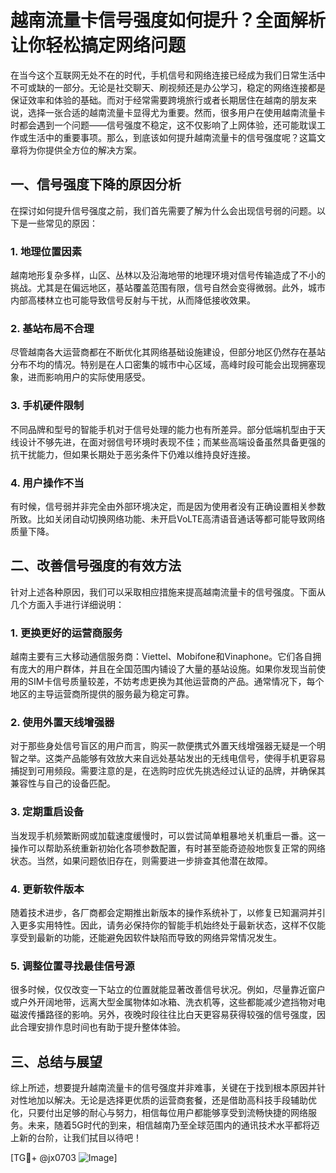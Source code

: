 # 越南流量卡信号强度如何提升？全面解析让你轻松搞定网络问题

在当今这个互联网无处不在的时代，手机信号和网络连接已经成为我们日常生活中不可或缺的一部分。无论是社交聊天、刷视频还是办公学习，稳定的网络连接都是保证效率和体验的基础。而对于经常需要跨境旅行或者长期居住在越南的朋友来说，选择一张合适的越南流量卡显得尤为重要。然而，很多用户在使用越南流量卡时都会遇到一个问题——信号强度不稳定，这不仅影响了上网体验，还可能耽误工作或生活中的重要事项。那么，到底该如何提升越南流量卡的信号强度呢？这篇文章将为你提供全方位的解决方案。

## 一、信号强度下降的原因分析

在探讨如何提升信号强度之前，我们首先需要了解为什么会出现信号弱的问题。以下是一些常见的原因：

### 1. 地理位置因素

越南地形复杂多样，山区、丛林以及沿海地带的地理环境对信号传输造成了不小的挑战。尤其是在偏远地区，基站覆盖范围有限，信号自然会变得微弱。此外，城市内部高楼林立也可能导致信号反射与干扰，从而降低接收效果。

### 2. 基站布局不合理

尽管越南各大运营商都在不断优化其网络基础设施建设，但部分地区仍然存在基站分布不均的情况。特别是在人口密集的城市中心区域，高峰时段可能会出现拥塞现象，进而影响用户的实际使用感受。

### 3. 手机硬件限制

不同品牌和型号的智能手机对于信号处理的能力也有所差异。部分低端机型由于天线设计不够先进，在面对弱信号环境时表现不佳；而某些高端设备虽然具备更强的抗干扰能力，但如果长期处于恶劣条件下仍难以维持良好连接。

### 4. 用户操作不当

有时候，信号弱并非完全由外部环境决定，而是因为使用者没有正确设置相关参数所致。比如关闭自动切换网络功能、未开启VoLTE高清语音通话等都可能导致网络质量下降。

## 二、改善信号强度的有效方法

针对上述各种原因，我们可以采取相应措施来提高越南流量卡的信号强度。下面从几个方面入手进行详细说明：

### 1. 更换更好的运营商服务

越南主要有三大移动通信服务商：Viettel、Mobifone和Vinaphone。它们各自拥有庞大的用户群体，并且在全国范围内铺设了大量的基站设施。如果你发现当前使用的SIM卡信号质量较差，不妨考虑更换为其他运营商的产品。通常情况下，每个地区的主导运营商所提供的服务最为稳定可靠。

### 2. 使用外置天线增强器

对于那些身处信号盲区的用户而言，购买一款便携式外置天线增强器无疑是一个明智之举。这类产品能够有效放大来自远处基站发出的无线电信号，使得手机更容易捕捉到可用频段。需要注意的是，在选购时应优先挑选经过认证的品牌，并确保其兼容性与自己的设备匹配。

### 3. 定期重启设备

当发现手机频繁断网或加载速度缓慢时，可以尝试简单粗暴地关机重启一番。这一操作可以帮助系统重新初始化各项参数配置，有时甚至能奇迹般地恢复正常的网络状态。当然，如果问题依旧存在，则需要进一步排查其他潜在故障。

### 4. 更新软件版本

随着技术进步，各厂商都会定期推出新版本的操作系统补丁，以修复已知漏洞并引入更多实用特性。因此，请务必保持你的智能手机始终处于最新状态，这样不仅能享受到最新的功能，还能避免因软件缺陷而导致的网络异常情况发生。

### 5. 调整位置寻找最佳信号源

很多时候，仅仅改变一下站立的位置就能显著改善信号状况。例如，尽量靠近窗户或户外开阔地带，远离大型金属物体如冰箱、洗衣机等，这些都能减少遮挡物对电磁波传播路径的影响。另外，夜晚时段往往比白天更容易获得较强的信号强度，因此合理安排作息时间也有助于提升整体体验。

## 三、总结与展望

综上所述，想要提升越南流量卡的信号强度并非难事，关键在于找到根本原因并针对性地加以解决。无论是选择更优质的运营商套餐，还是借助高科技手段辅助优化，只要付出足够的耐心与努力，相信每位用户都能够享受到流畅快捷的网络服务。未来，随着5G时代的到来，相信越南乃至全球范围内的通讯技术水平都将迈上新的台阶，让我们拭目以待吧！

[TG💪+ @jx0703 ![Image](https://github.com/user-attachments/assets/dbca1d08-cadb-493c-b0ec-ad6f7a83f270)]